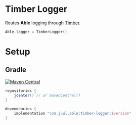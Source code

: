 # Timber Logger

Routes **Able** logging through [Timber](https://github.com/JakeWharton/timber).

```kotlin
Able.logger = TimberLogger()
```

# Setup

## Gradle

[![Maven Central](https://maven-badges.herokuapp.com/maven-central/com.juul.able/timber-logger/badge.svg)](https://maven-badges.herokuapp.com/maven-central/com.juul.able/timber-logger)

```groovy
repositories {
    jcenter() // or mavenCentral()
}

dependencies {
    implementation "com.juul.able:timber-logger:$version"
}
```
